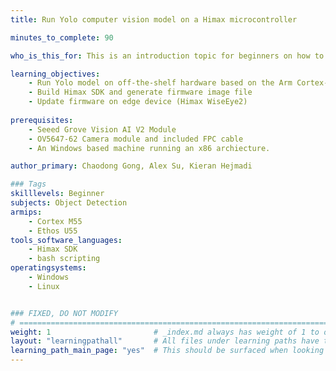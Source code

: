 ```yaml
---
title: Run Yolo computer vision model on a Himax microcontroller

minutes_to_complete: 90

who_is_this_for: This is an introduction topic for beginners on how to run a computervision application on an embedded device from Himax. This example uses an off-the-shelf Himax WiseEye2 module which is based on the Arm Cortex-M55 and Ethos-U85.

learning_objectives: 
    - Run Yolo model on off-the-shelf hardware based on the Arm Cortex-M55 and Ethos-U55
    - Build Himax SDK and generate firmware image file
    - Update firmware on edge device (Himax WiseEye2)
    
prerequisites:
    - Seeed Grove Vision AI V2 Module
    - OV5647-62 Camera module and included FPC cable
    - An Windows based machine running an x86 archiecture. 

author_primary: Chaodong Gong, Alex Su, Kieran Hejmadi

### Tags
skilllevels: Beginner
subjects: Object Detection
armips:
    - Cortex M55
    - Ethos U55
tools_software_languages:
    - Himax SDK
    - bash scripting
operatingsystems:
    - Windows
    - Linux


### FIXED, DO NOT MODIFY
# ================================================================================
weight: 1                       # _index.md always has weight of 1 to order correctly
layout: "learningpathall"       # All files under learning paths have this same wrapper
learning_path_main_page: "yes"  # This should be surfaced when looking for related content. Only set for _index.md of learning path content.
---
```

